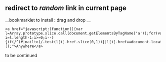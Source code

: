 ## redirect to ***random*** link in current page
 __bookmarklet to install : drag and drop __

```
<a href="javascript:(function(){var l=Array.prototype.slice.call(document.getElementsByTagName('a'));for(var i=l.length-1;i>=0;i--){if(/^(#|mailto)/.test(l[i].href.slice(0,1))||l[i].href==document.location.href)l.splice(i,0)};r=l[Math.floor(Math.random()*l.length)].href;console.log(r);document.location.href=r})();">Anywhere</a>
``` 


 to be continued

